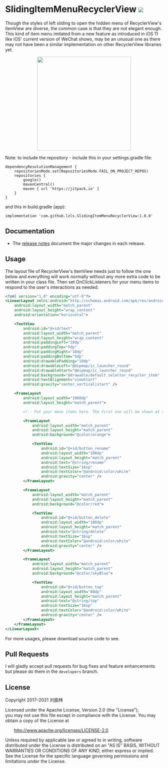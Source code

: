 # SlidingItemMenuRecyclerView [![](https://jitpack.io/v/lzls/SlidingItemMenuRecyclerView.svg)](https://jitpack.io/#lzls/SlidingItemMenuRecyclerView)

Though the styles of left sliding to open the hidden menu of RecyclerView's itemView are diverse,
the common case is that they are not elegant enough. This kind of item menu imitated from a
new feature as introduced in iOS 11 like iOS' current version of WeChat shows, may be an unusual one
as there may not have been a similar implementation on other RecyclerView libraries yet.

<div align="center">
    <img src="https://raw.githubusercontent.com/ApksHolder/SlidingItemMenuRecyclerView/master/simrv.gif" width="300">
</div>

Note: to include the repository - include this in your settings.gradle file:
```plaintext
dependencyResolutionManagement {
    repositoriesMode.set(RepositoriesMode.FAIL_ON_PROJECT_REPOS)
    repositories {
        google()
        mavenCentral()
        maven { url 'https://jitpack.io' }
    }
}
```

and this in build.gradle (app):
```plaintext
implementation 'com.github.lzls.SlidingItemMenuRecyclerView:1.0.0'
```


## Documentation

* The [release notes][] document the major changes in each release.

[release notes]: https://github.com/lzls/SlidingItemMenuRecyclerView/blob/master/RELEASE_NOTES.md


## Usage
The layout file of RecyclerView's itemView needs just to follow the one below and everything
will work normally without any more extra code to be written in your class file.
Then set OnClickListeners for your menu items to respond to the user's interactions as needed.
```xml
<?xml version="1.0" encoding="utf-8"?>
<LinearLayout xmlns:android="http://schemas.android.com/apk/res/android"
    android:layout_width="match_parent"
    android:layout_height="wrap_content"
    android:orientation="horizontal">

    <TextView
        android:id="@+id/text"
        android:layout_width="match_parent"
        android:layout_height="wrap_content"
        android:paddingLeft="10dp"
        android:paddingTop="5dp"
        android:paddingRight="10dp"
        android:paddingBottom="5dp"
        android:drawablePadding="10dp"
        android:drawableLeft="@mipmap/ic_launcher_round"
        android:drawableStart="@mipmap/ic_launcher_round"
        android:background="@drawable/default_selector_recycler_item"
        android:textAlignment="viewStart"
        android:gravity="center_vertical|start" />

    <FrameLayout
        android:layout_width="1000dp"
        android:layout_height="match_parent">

        <!-- Put your menu items here. The first one will be shown at the horizontal start. -->

        <FrameLayout
            android:layout_width="match_parent"
            android:layout_height="match_parent"
            android:background="@color/orange">

            <TextView
                android:id="@+id/button_rename"
                android:layout_width="100dp"
                android:layout_height="match_parent"
                android:text="@string/rename"
                android:textSize="16sp"
                android:textColor="@android:color/white"
                android:gravity="center" />
        </FrameLayout>

        <FrameLayout
            android:layout_width="match_parent"
            android:layout_height="match_parent"
            android:background="@color/red">

            <TextView
                android:id="@+id/button_delete"
                android:layout_width="100dp"
                android:layout_height="match_parent"
                android:text="@string/delete"
                android:textSize="16sp"
                android:textColor="@android:color/white"
                android:gravity="center" />
        </FrameLayout>

        <FrameLayout
            android:layout_width="match_parent"
            android:layout_height="match_parent"
            android:background="@color/skyBlue">

            <TextView
                android:id="@+id/button_top"
                android:layout_width="80dp"
                android:layout_height="match_parent"
                android:text="@string/top"
                android:textSize="16sp"
                android:textColor="@android:color/white"
                android:gravity="center" />
        </FrameLayout>
    </FrameLayout>
</LinearLayout>
```
For more usages, please download source code to see.


## Pull Requests
I will gladly accept pull requests for bug fixes and feature enhancements but please do them
in the `developers` branch.


## License
Copyright 2017–2021 刘振林

Licensed under the Apache License, Version 2.0 (the "License"); <br>
you may not use this file except in compliance with the License. You may obtain a copy of
the License at

&emsp;&emsp;http://www.apache.org/licenses/LICENSE-2.0

Unless required by applicable law or agreed to in writing, software distributed under the License
is distributed on an "AS IS" BASIS, WITHOUT WARRANTIES OR CONDITIONS OF ANY KIND, either express
or implied. See the License for the specific language governing permissions and limitations
under the License.
